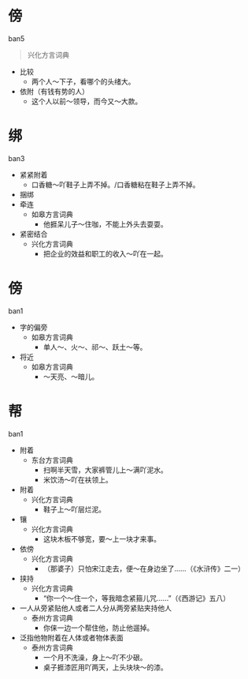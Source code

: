 # 傍
ban5
> 兴化方言词典
- 比较
  - 两个人～下子，看哪个的头绪大。
- 依附（有钱有势的人）
  - 这个人以前～领导，而今又～大款。

# 绑
ban3
+ 紧紧附着
    - 口香糖～吖鞋子上弄不掉。/口香糖粘在鞋子上弄不掉。
+ 捆绑
+ 牵连
  * 如皋方言词典
    - 他捱呆儿子～住咖，不能上外头去耍耍。
+ 紧密结合
  * 兴化方言词典
    - 把企业的效益和职工的收入～吖在一起。

# 傍
ban1
+ 字的偏旁
  * 如皋方言词典
    - 单人～、火～、祁～、跃土～等。
+ 将近
  * 如皋方言词典
    - ～天亮、～暗儿。

# 帮
ban1
+ 附着
  * 东台方言词典
    - 扫啊半天雪，大家裤管儿上～满吖泥水。
    - 米饮汤～吖在衭领上。
+ 附着
  * 兴化方言词典
    - 鞋子上～吖层烂泥。
+ 镶
  * 兴化方言词典
    - 这块木板不够宽，要～上一块才来事。
+ 依傍
  * 兴化方言词典
    - （那婆子）只怕宋江走去，便～在身边坐了……（《水浒传》二一）
+ 挟持
  * 兴化方言词典
    - “你一个～住一个，等我暗念紧箍儿咒……”（《西游记》五八）
+ 一人从旁紧贴他人或者二人分从两旁紧贴夹持他人
  * 泰州方言词典
    - 你俫一边一个帮住他，防止他遛掉。
+ 泛指他物附着在人体或者物体表面
  * 泰州方言词典
    - 一个月不洗澡，身上～吖不少硍。
    - 桌子捱漆匠用吖两天，上头块块～的漆。
